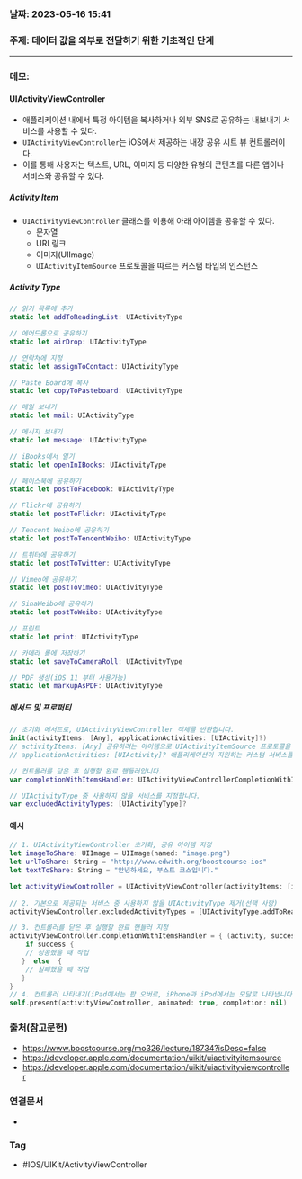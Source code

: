 ### 날짜: 2023-05-16 15:41

### 주제: 데이터 값을 외부로 전달하기 위한 기초적인 단계
---
### 메모: 
#### UIActivityViewController 
- 애플리케이션 내에서 특정 아이템을 복사하거나 외부 SNS로 공유하는 내보내기 서비스를 사용할 수 있다. 
- `UIActivityViewController`는 iOS에서 제공하는 내장 공유 시트 뷰 컨트롤러이다. 
- 이를 통해 사용자는 텍스트, URL, 이미지 등 다양한 유형의 콘텐츠를 다른 앱이나 서비스와 공유할 수 있다. 
##### Activity Item 
- `UIActivityViewController` 클래스를 이용해 아래 아이템을 공유할 수 있다. 
	- 문자열 
	- URL링크 
	- 이미지(UIImage)
	- `UIActivityItemSource` 프로토콜을 따르는 커스텀 타입의 인스턴스
##### Activity Type 
```swift
// 읽기 목록에 추가
static let addToReadingList: UIActivityType

// 에어드롭으로 공유하기
static let airDrop: UIActivityType

// 연락처에 지정
static let assignToContact: UIActivityType

// Paste Board에 복사
static let copyToPasteboard: UIActivityType

// 메일 보내기
static let mail: UIActivityType

// 메시지 보내기
static let message: UIActivityType

// iBooks에서 열기
static let openInIBooks: UIActivityType

// 페이스북에 공유하기
static let postToFacebook: UIActivityType

// Flickr에 공유하기
static let postToFlickr: UIActivityType

// Tencent Weibo에 공유하기
static let postToTencentWeibo: UIActivityType

// 트위터에 공유하기
static let postToTwitter: UIActivityType

// Vimeo에 공유하기
static let postToVimeo: UIActivityType

// SinaWeibo에 공유하기
static let postToWeibo: UIActivityType

// 프린트
static let print: UIActivityType

// 카메라 롤에 저장하기
static let saveToCameraRoll: UIActivityType

// PDF 생성(iOS 11 부터 사용가능)
static let markupAsPDF: UIActivityType
```
##### 메서드 및 프로퍼티 
```swift
// 초기화 메서드로, UIActivityViewController 객체를 반환합니다.
init(activityItems: [Any], applicationActivities: [UIActivity]?)
// activityItems: [Any] 공유하려는 아이템으로 UIActivityItemSource 프로토콜을 준수하는 객체를 배열 형태로 넣어줄 수 있습니다.
// applicationActivities: [UIActivity]? 애플리케이션이 지원하는 커스텀 서비스를 나타내는 UIActivity 객체의 배열로, nil 값이 될 수 있습니다.

// 컨트롤러를 닫은 후 실행할 완료 핸들러입니다.
var completionWithItemsHandler: UIActivityViewControllerCompletionWithItemsHandler?

// UIActivityType 중 사용하지 않을 서비스를 지정합니다.
var excludedActivityTypes: [UIActivityType]?
```
#### 예시 
```swift
// 1. UIActivityViewController 초기화, 공유 아이템 지정
let imageToShare: UIImage = UIImage(named: "image.png")
let urlToShare: String = "http://www.edwith.org/boostcourse-ios"
let textToShare: String = "안녕하세요, 부스트 코스입니다."

let activityViewController = UIActivityViewController(activityItems: [imageToShare, urlToShare, textToShare], applicationActivities: nil)
    
// 2. 기본으로 제공되는 서비스 중 사용하지 않을 UIActivityType 제거(선택 사항)
activityViewController.excludedActivityTypes = [UIActivityType.addToReadingList, UIActivityType.assignToContact]

// 3. 컨트롤러를 닫은 후 실행할 완료 핸들러 지정
activityViewController.completionWithItemsHandler = { (activity, success, items, error) in
    if success {
	// 성공했을 때 작업
   }  else  {
	// 실패했을 때 작업
   }
}
// 4. 컨트롤러 나타내기(iPad에서는 팝 오버로, iPhone과 iPod에서는 모달로 나타냅니다.)
self.present(activityViewController, animated: true, completion: nil)
```

### 출처(참고문헌) 
- https://www.boostcourse.org/mo326/lecture/18734?isDesc=false
- https://developer.apple.com/documentation/uikit/uiactivityitemsource
- https://developer.apple.com/documentation/uikit/uiactivityviewcontroller

### 연결문서 
- 

### Tag
- #IOS/UIKit/ActivityViewController 